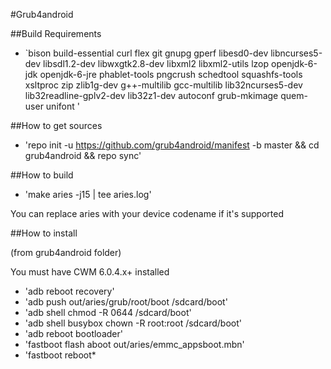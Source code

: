 #Grub4android


##Build Requirements

*  `bison build-essential curl flex git gnupg gperf libesd0-dev libncurses5-dev libsdl1.2-dev libwxgtk2.8-dev libxml2 libxml2-utils lzop openjdk-6-jdk openjdk-6-jre phablet-tools pngcrush schedtool squashfs-tools xsltproc zip zlib1g-dev g++-multilib gcc-multilib lib32ncurses5-dev lib32readline-gplv2-dev lib32z1-dev autoconf grub-mkimage quem-user unifont '

##How to get sources

* 'repo init -u https://github.com/grub4android/manifest -b master && cd grub4android && repo sync'

##How to build

* 'make aries -j15 | tee aries.log'

You can replace aries with your device codename if it's supported

##How to install

(from grub4android folder)

You must have CWM 6.0.4.x+ installed

* 'adb reboot recovery'
* 'adb push out/aries/grub/root/boot /sdcard/boot'
* 'adb shell chmod -R 0644 /sdcard/boot'
* 'adb shell busybox chown -R root:root /sdcard/boot'
* 'adb reboot bootloader'
* 'fastboot flash aboot out/aries/emmc_appsboot.mbn'
* 'fastboot reboot*

